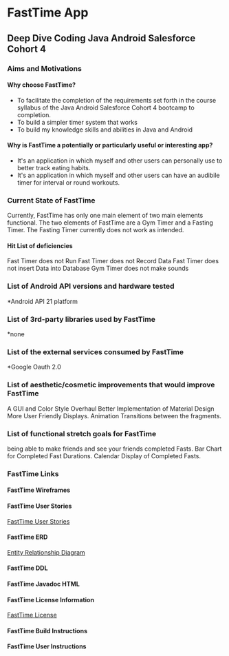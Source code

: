 
# FastTime App
## Deep Dive Coding Java Android **Salesforce** Cohort 4

### Aims and Motivations
#### Why choose FastTime?
* To facilitate the completion of the requirements set forth in the course syllabus of the Java Android Salesforce Cohort 4 bootcamp to completion.
* To build a simpler timer system that works
* To build my knowledge skills and abilities in Java and Android
#### Why is FastTime a potentially or particularly useful or interesting app?
* It's an application in which myself and other users can personally use to better track eating habits.
* It's an application in which myself and other users can have an audibile timer for interval  or round workouts.
 
### Current State of FastTime
Currently, FastTime has only one main element of two main elements functional. 
The two elements of FastTime are a Gym Timer and a Fasting Timer. 
The Fasting Timer currently does not work as intended.
#### Hit List of deficiencies
Fast Timer does not Run
Fast Timer does not Record Data
Fast Timer does not insert Data into Database
Gym Timer does not make sounds

### List of Android API versions and hardware tested
*Android API 21 platform

### List of 3rd-party libraries used by FastTime
*none

### List of the external services consumed by FastTime
*Google Oauth 2.0

### List of aesthetic/cosmetic improvements that would improve FastTime
A GUI and Color Style Overhaul
Better Implementation of Material Design
More User Friendly Displays.
Animation Transitions between the fragments. 

### List of functional stretch goals for FastTime
being able to make friends and see your friends completed Fasts.
Bar Chart for Completed Fast Durations. 
Calendar Display of Completed Fasts. 

### FastTime Links
#### FastTime Wireframes
#### FastTime User Stories
[FastTime User Stories](docs/FastTimeERD)
#### FastTime ERD
[Entity Relationship Diagram](docs/FastTimeERD)
#### FastTime DDL
#### FastTime Javadoc HTML
#### FastTime License Information
[FastTime License](/LICENSE)
#### FastTime Build Instructions
#### FastTime User Instructions




